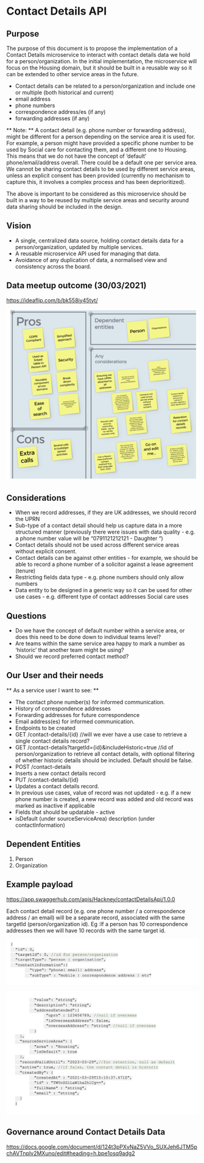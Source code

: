 # Contact Details API

## Purpose

The purpose of this document is to propose the implementation of a Contact Details microservice to interact with contact details data we hold for a person/organization. In the initial implementation, the microservice will focus on the Housing domain, but it should be built in a reusable way so it can be extended to other service areas in the future.

- Contact details can be related to a person/organization and include one or multiple (both historical and current)
- email address
- phone numbers
- correspondence address/es (if any)
- forwarding addresses (if any)

** Note: **  A contact detail (e.g. phone number or forwarding address), might be different for a person depending on the service area it is used for. For example, a person might have provided a specific phone number to be used by Social care for contacting them, and a different one to Housing.
This means that we do not have the concept of ‘default’ phone/email/address overall. There could be a default one per service area.
We cannot be sharing contact details to be used by different service areas, unless an explicit consent has been provided (currently no mechanism to capture this, it involves a complex process and has been deprioritized).

The above is important to be considered as this microservice should be built in a way to be reused by multiple service areas and security around data sharing should be included in the design.

## Vision
- A single, centralized data source, holding contact details data for a person/organization, updated by multiple services.
- A reusable microservice API used for managing that data.
- Avoidance of any duplication of data, a normalised view and consistency across the board.

## Data meetup outcome (30/03/2021)

https://ideaflip.com/b/bk558iy45tyt/

![API](./doc-images/spec14.png)

## Considerations

- When we record addresses, if they are UK addresses, we should record the UPRN
- Sub-type of a contact detail should help us capture data in a more structured manner (previously there were issues with data quality - e.g. a phone number value will be “0791121212121 - Daughter “)
- Contact details should not be used across different service areas without explicit consent.
- Contact details can be against other entities - for example, we should be able to record a phone number of a solicitor against a lease agreement (tenure)
- Restricting fields data type - e.g. phone numbers should only allow numbers
- Data entity to be designed in a generic way so it can be used for other use cases - e.g. different type of contact addresses Social care uses

## Questions
- Do we have the concept of default number within a service area, or does this need to be done down to individual teams level?
- Are teams within the same service area happy to mark a number as ‘historic’ that another team might be using?
- Should we record preferred contact method?

## Our User and their needs

 ** As a service user I want to see: **
- The contact phone number(s) for informed communication.
- History of correspondence addresses
- Forwarding addresses for future correspondence
- Email address(es) for informed communication.
- Endpoints to be created
- GET /contact-details/{id} //will we ever have a use case to retrieve a single contact details record?
- GET /contact-details?targetId={id}&includeHistoric=true //id of person/organization to retrieve all contact details, with optional filtering of whether historic details should be included. Default should be false.
- POST /contact-details
- Inserts a new contact details record
- PUT /contact-details/{id}
- Updates a contact details record.
- In previous use cases, value of record was not updated - e.g. if a new phone number is created, a new record was added and old record was marked as inactive if applicable
- Fields that should be updatable -
active
- isDefault (under sourceServiceArea)
description (under contactInformation)


## Dependent Entities
1. Person
2. Organization

## Example payload

https://app.swaggerhub.com/apis/Hackney/contactDetailsApi/1.0.0

Each contact detail record (e.g. one phone number / a correspondence address / an email) will be a separate record, associated with the same targetId (person/organization id). Eg :If a person has 10 correspondence addresses then we will have 10 records with the same target id.

![API](./doc-images/spec15.png)

![API](./doc-images/spec16.png)
## Governance around Contact Details Data

https://docs.google.com/document/d/124t3pPXvNaZ5VVo_SUXJeh6JTM5pchAVTnpIv2MXuno/edit#heading=h.bpe1osq9adg2

